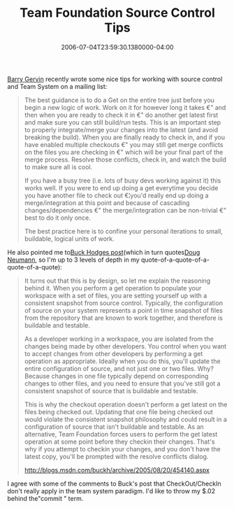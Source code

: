 ﻿---
title: Team Foundation Source Control Tips
date: "2006-07-04T23:59:30.1380000-04:00"
description: "Barry Gervin recently wrote some nice tips for working with source control and Team System on a mailing list:"
featuredImage: /img/default-post-image.jpg
---

[Barry Gervin](http://www.objectsharp.com/Barry) recently wrote some nice tips for working with source control and Team System on a mailing list:

> The best guidance is to do a Get on the entire tree just before you begin a new logic of work. Work on it for however long it takes €" and then when you are ready to check it in €" do another get latest first and make sure you can still build/run tests. This is an important step to properly integrate/merge your changes into the latest (and avoid breaking the build). When you are finally ready to check in, and if you have enabled multiple checkouts €" you may still get merge conflicts on the files you are checking in €" which will be your final part of the merge process. Resolve those conflicts, check in, and watch the build to make sure all is cool.
>
> If you have a busy tree (i.e. lots of busy devs working against it) this works well. If you were to end up doing a get everytime you decide you have another file to check out €¦you'd really end up doing a merge/integration at this point and because of cascading changes/dependencies €" the merge/integration can be non-trivial €" best to do it only once.
>
>
>
> The best practice here is to confine your personal iterations to small, buildable, logical units of work.

He also pointed me to[Buck Hodges post](http://blogs.msdn.com/buckh/archive/2005/08/20/454140.aspx)(which in turn quotes[Doug Neumann](http://forums.microsoft.com/msdn/ShowPost.aspx?PostID=70231), so I'm up to 3 levels of depth in my quote-of-a-quote-of-a-quote-of-a-quote):



> It turns out that this is by design, so let me explain the reasoning behind it. When you perform a get operation to populate your workspace with a set of files, you are setting yourself up with a consistent snapshot from source control. Typically, the configuration of source on your system represents a point in time snapshot of files from the repository that are known to work together, and therefore is buildable and testable.
>
> As a developer working in a workspace, you are isolated from the changes being made by other developers. You control when you want to accept changes from other developers by performing a get operation as appropriate. Ideally when you do this, you'll update the entire configuration of source, and not just one or two files. Why? Because changes in one file typically depend on corresponding changes to other files, and you need to ensure that you've still got a consistent snapshot of source that is buildable and testable.
>
> This is why the checkout operation doesn't perform a get latest on the files being checked out. Updating that one file being checked out would violate the consistent snapshot philosophy and could result in a configuration of source that isn't buildable and testable. As an alternative, Team Foundation forces users to perform the get latest operation at some point before they checkin their changes. That's why if you attempt to checkin your changes, and you don't have the latest copy, you'll be prompted with the resolve conflicts dialog.
>
>
>
> <http://blogs.msdn.com/buckh/archive/2005/08/20/454140.aspx>

I agree with some of the comments to Buck's post that CheckOut/CheckIn don't really apply in the team system paradigm. I'd like to throw my $.02 behind the"commit " term.

